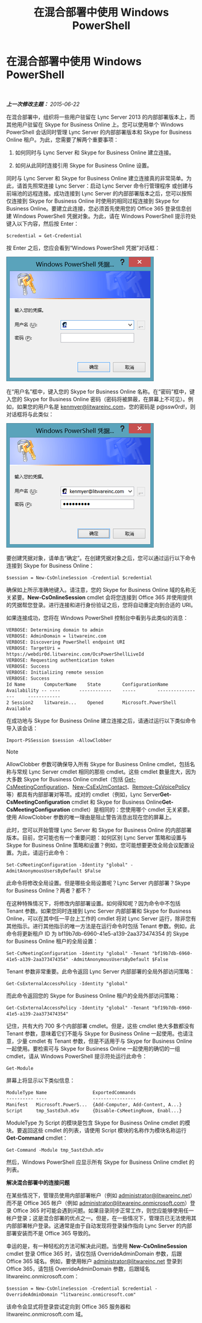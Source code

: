 ﻿---
title: 在混合部署中使用 Windows PowerShell
TOCTitle: 在混合部署中使用 Windows PowerShell
ms:assetid: b19625d4-4b68-403c-a072-5296aa590556
ms:mtpsurl: https://technet.microsoft.com/zh-cn/library/Dn362835(v=OCS.15)
ms:contentKeyID: 56271195
ms.date: 06/02/2017
mtps_version: v=OCS.15
ms.translationtype: HT
---

# 在混合部署中使用 Windows PowerShell

 

_**上一次修改主题：** 2015-06-22_

在混合部署中，组织将一些用户驻留在 Lync Server 2013 的内部部署版本上，而其他用户驻留在 Skype for Business Online 上。您可以使用单个 Windows PowerShell 会话同时管理 Lync Server 的内部部署版本和 Skype for Business Online 租户。为此，您需要了解两个重要事项：

1.  如何同时与 Lync Server 和 Skype for Business Online 建立连接。

2.  如何从此同时连接引用 Skype for Business Online 设置。

同时与 Lync Server 和 Skype for Business Online 建立连接真的非常简单。为此，请首先照常连接 Lync Server：启动 Lync Server 命令行管理程序 或创建与前端池的远程连接。成功连接到 Lync Server 的内部部署版本之后，您可以按照仅连接到 Skype for Business Online 时使用的相同过程连接到 Skype for Business Online。要建立此连接，您必须首先使用您的 Office 365 登录信息创建 Windows PowerShell 凭据对象。为此，请在 Windows PowerShell 提示符处键入以下内容，然后按 Enter：

    $credential = Get-Credential

按 Enter 之后，您应会看到“Windows PowerShell 凭据”对话框：

![Windows PowerShell 登录凭据](images/Dn362835.0f04e0a1-c9d6-4341-a0bb-ef721c4815fd(OCS.15).png "Windows PowerShell 登录凭据")

在“用户名”框中，键入您的 Skype for Business Online 名称。在“密码”框中，键入您的 Skype for Business Online 密码（密码将被屏蔽，在屏幕上不可见）。例如，如果您的用户名是 kenmyer@litwareinc.com，您的密码是 p@ssw0rd\!，则对话框将与此类似：

![Windows PowerShell 登录凭据](images/Dn362835.85977a0e-b14a-4aec-a45e-8548e9c9f691(OCS.15).png "Windows PowerShell 登录凭据")

要创建凭据对象，请单击“确定”。在创建凭据对象之后，您可以通过运行以下命令连接到 Skype for Business Online：

    $session = New-CsOnlineSession -Credential $credential

确保如上所示准确地键入。请注意，您的 Skype for Business Online 域的名称无关紧要。**New-CsOnlineSession** cmdlet 会将您连接到 Office 365 并使用提供的凭据帮您登录。进行连接和进行身份验证之后，您将自动重定向到合适的 URI。

如果连接成功，您将在 Windows PowerShell 控制台中看到与此类似的消息：

    VERBOSE: Determining domain to admin
    VERBOSE: AdminDomain = litwareinc.com
    VERBOSE: Discovering PowerShell endpoint URI
    VERBOSE: TargetUri = https://webdir0d.litwareinc.com/OcsPowerShellLiveId
    VERBOSE: Requesting authentication token
    VERBOSE: Success
    VERBOSE: Initializing remote session
    VERBOSE: Success
    Id Name       ComputerName    State        ConfigurationName     Availability -- ----       ------------    -----        -----------------     ------------
    2 Session2    litwarein...    Opened       Microsoft.PowerShell  Available

在成功地与 Skype for Business Online 建立连接之后，请通过运行以下类似命令导入该会话：

    Import-PSSession $session -AllowClobber

> [!NOTE]  
> AllowClobber 参数可确保导入所有 Skype for Business Online cmdlet，包括名称与常规 Lync Server cmdlet 相同的那些 cmdlet。这些 cmdlet 数量庞大，因为大多数 Skype for Business Online cmdlet（包括 <a href="get-csmeetingconfiguration.md">Get-CsMeetingConfiguration</a>、<a href="new-csexumcontact.md">New-CsExUmContact</a>、<a href="remove-csvoicepolicy.md">Remove-CsVoicePolicy</a> 等）都具有内部部署对等项。成对的 cmdlet（例如，Lync Server<strong>Get-CsMeetingConfiguration</strong> cmdlet 和 Skype for Business Online<strong>Get-CsMeetingConfiguration</strong> cmdlet）是相同的：您使用哪个 cmdlet 无关紧要。使用 AllowClobber 参数的唯一理由是阻止警告消息出现在您的屏幕上。


此时，您可以开始管理 Lync Server 和 Skype for Business Online 的内部部署版本。目前，您可能也有一个重要问题：如何区别 Lync Server 策略和设置与 Skype for Business Online 策略和设置？例如，您可能想要更改全局会议配置设置。为此，请运行此命令：

    Set-CsMeetingConfiguration -Identity "global" -AdmitAnonymousUsersByDefault $False

此命令将修改全局设置。但是哪些全局设置呢？Lync Server 内部部署？Skype for Business Online？两者？都不？

在这种特殊情况下，将修改内部部署设置。如何得知呢？因为命令中不包括 Tenant 参数。如果您同时连接到 Lync Server 内部部署和 Skype for Business Online，可以在其中任一平台上工作的 cmdlet 将对 Lync Server 运行，除非您有其他指示。进行其他指示的唯一方法是在运行命令时包括 Tenant 参数。例如，此命令将更新租户 ID 为 bf19b7db-6960-41e5-a139-2aa373474354 的 Skype for Business Online 租户的全局设置：

    Set-CsMeetingConfiguration -Identity "global" -Tenant "bf19b7db-6960-41e5-a139-2aa373474354" -AdmitAnonymousUsersByDefault $False

Tenant 参数非常重要。此命令返回 Lync Server 内部部署的全局外部访问策略：

    Get-CsExternalAccessPolicy -Identity "global"

而此命令返回您的 Skype for Business Online 租户的全局外部访问策略：

    Get-CsExternalAccessPolicy -Identity "global" -Tenant "bf19b7db-6960-41e5-a139-2aa373474354"

记住，共有大约 700 多个内部部署 cmdlet。但是，这些 cmdlet 绝大多数都没有 Tenant 参数，意味着它们不能与 Skype for Business Online 一起使用。也请注意，少量 cmdlet 有 Tenant 参数，但是不适用于与 Skype for Business Online 一起使用。要检索可与 Skype for Business Online 一起使用的确切的一组 cmdlet，请从 Windows PowerShell 提示符处运行此命令：

    Get-Module

屏幕上将显示以下类似信息：

    ModuleType Name                 ExportedCommands
    ---------- ----                 ----------------
    Manifest   Microsoft.PowerS...  {Add-Computer, Add-Content, A...}
    Script     tmp_5astd3uh.m5v     {Disable-CsMeetingRoom, Enabl...}

ModuleType 为 Script 的模块是包含 Skype for Business Online cmdlet 的模块。要返回这些 cmdlet 的列表，请使用 Script 模块的名称作为模块名称运行 **Get-Command** cmdlet：

    Get-Command -Module tmp_5astd3uh.m5v

然后，Windows PowerShell 应显示所有 Skype for Business Online cmdlet 的列表。

**解决混合部署中的连接问题**

在某些情况下，管理员使用内部部署帐户（例如 administrator@litwareinc.net）而不是 Office 365 帐户（例如 administrator@litwareinc.onmicrosoft.com）登录 Office 365 时可能会遇到问题。如果目录同步正常工作，则您应能够使用任一帐户登录；这是混合部署的优点之一。但是，在一些情况下，管理员已无法使用其内部部署帐户登录。这通常是由于自动发现将登录操作指向 Lync Server 的内部部署安装而不是 Office 365 导致的。

幸运的是，有一种轻松的方法可解决此问题。当使用 **New-CsOnlineSession** cmdlet 登录 Office 365 时，请仅包括 OverrideAdminDomain 参数，后跟 Office 365 域名。例如，要使用帐户 administrator@litwareinc.net 登录到 Office 365，请包括 OverrideAdminDomain 参数，后跟域名 litwareinc.onmicrosoft.com：

    $session = New-CsOnlineSession -Credential $credential -OverrideAdminDomain "litwareinc.onmicrosoft.com"

该命令会显式将登录尝试定向到 Office 365 服务器和 litwareinc.onmicrosoft.com 域。

